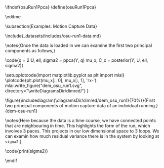 \ifndef{osuRun1Ppca}
\define{osuRun1Ppca}

\editme

\subsection{Examples: Motion Capture Data}

\include{_datasets/includes/osu-run1-data.md}

\notes{Once the data is loaded in we can examine the first two principal components as follows,}

\code{q = 2
U, ell, sigma2 = ppca(Y, q)
mu_x, C_x = posterior(Y, U, ell, sigma2)}

\setupplotcode{import matplotlib.pyplot as plt
import mlai}
\plotcode{plt.plot(mu_x[:, 0], mu_x[:, 1], 'rx-')
mlai.write_figure("dem_osu_run1.svg", directory="\writeDiagramsDir/dimred/")
}

\figure{\includediagram{\diagramsDir/dimred/dem_osu_run1}{70%}}{First two principal components of motion capture data of an individual running.}{dem-osu-run1}

\notes{Here because the data is a time course, we have connected points that are
neighbouring in time. This highlights the form of the run, which involves 3
paces. This projects in our low dimensional space to 3 loops. We can examin how
much residual variance there is in the system by looking at `sigma2`.}

\code{print(sigma2)}

\endif
